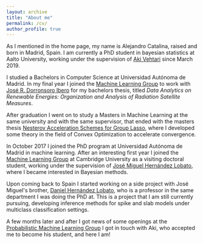 ```yaml
---
layout: archive
title: "About me"
permalink: /cv/
author_profile: true
---
```


As I mentioned in the home page, my name is Alejandro Catalina, raised and born in Madrid, Spain.
I am currently a PhD student in bayesian statistics at Aalto University, working under the supervision of [Aki Vehtari](https://users.aalto.fi/~ave/) since March 2019.

I studied a Bachelors in Computer Science at Universidad Autónoma de Madrid. In my final year I joined the [Machine Learning Group](http://arantxa.ii.uam.es/~gaa/) to work with [José R. Dorronsoro Ibero](https://portalcientifico.uam.es/ipublic/agent-personal/profile/iMarinaID/04-259712) for my bachelors thesis, titled _Data Analytics on Renewable Energies: Organization and Analysis of Radiation Satellite Measures_.

After graduation I went on to study a Masters in Machine Learning at the same university and with the same supervisor, that ended with the masters thesis [Nesterov Acceleration Schemes for Group Lasso](https://repositorio.uam.es/bitstream/handle/10486/681033/Catalina_Feliu_Alejandro_tfm.pdf?sequence=1), where I developed some theory in the field of Convex Optimization to accelerate convergence.

In October 2017 I joined the PhD program at Universidad Autónoma de Madrid in machine learning. 
After an interesting first year I joined the [Machine Learning Group](http://mlg.eng.cam.ac.uk) at Cambridge University as a visiting doctoral student, working under the supervision of [José Miguel Hernández Lobato](https://jmhl.org), where I became interested in Bayesian methods. 

Upon coming back to Spain I started working on a side project with José Miguel's brother, [Daniel Hernández Lobato](https://dhnzl.org), who is a professor in the same department I was doing the PhD at. 
This is a project that I am still currently pursuing, developing inference methods for spike and slab models under multiclass classification settings.
<!-- In this project we developed a spike and slab model for multiclass classification using expectation propagation for inference, of which an abstract (work in progress) was accepted at the BISP (Bayesian Inference in Stochastic Processes) workshop in June 2019. -->

A few months later and after I got news of some openings at the [Probabilistic Machine Learning Group](https://research.cs.aalto.fi/pml/) I got in touch with Aki, who accepted me to become his student, and here I am!
